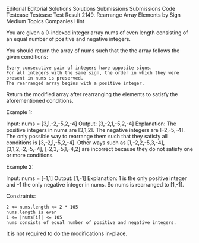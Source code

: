 Editorial
Editorial
Solutions
Solutions
Submissions
Submissions
Code
Testcase
Testcase
Test Result
2149. Rearrange Array Elements by Sign
Medium
Topics
Companies
Hint

You are given a 0-indexed integer array nums of even length consisting of an equal number of positive and negative integers.

You should return the array of nums such that the the array follows the given conditions:

    Every consecutive pair of integers have opposite signs.
    For all integers with the same sign, the order in which they were present in nums is preserved.
    The rearranged array begins with a positive integer.

Return the modified array after rearranging the elements to satisfy the aforementioned conditions.

 

Example 1:

Input: nums = [3,1,-2,-5,2,-4]
Output: [3,-2,1,-5,2,-4]
Explanation:
The positive integers in nums are [3,1,2]. The negative integers are [-2,-5,-4].
The only possible way to rearrange them such that they satisfy all conditions is [3,-2,1,-5,2,-4].
Other ways such as [1,-2,2,-5,3,-4], [3,1,2,-2,-5,-4], [-2,3,-5,1,-4,2] are incorrect because they do not satisfy one or more conditions.  

Example 2:

Input: nums = [-1,1]
Output: [1,-1]
Explanation:
1 is the only positive integer and -1 the only negative integer in nums.
So nums is rearranged to [1,-1].

 

Constraints:

    2 <= nums.length <= 2 * 105
    nums.length is even
    1 <= |nums[i]| <= 105
    nums consists of equal number of positive and negative integers.

 
It is not required to do the modifications in-place.
